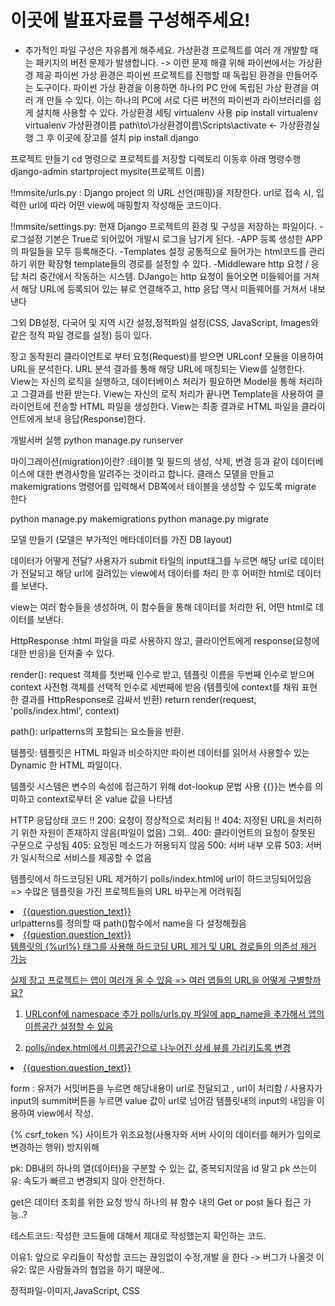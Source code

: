 # 이곳에 발표자료를 구성해주세요!

- 추가적인 파일 구성은 자유롭게 해주세요.
가상환경
프로젝트를 여러 개 개발할 때는 패키지의 버전 문제가 발생합니다.  -> 이런 문제 해결 위해 파이썬에서는 가상환경 제공
파이썬 가상 환경은 파이썬 프로젝트를 진행할 때 독립된 환경을 만들어주는 도구이다. 파이썬 가상 환경을 이용하면 하나의 PC 안에 독립된 가상 환경을 여러 개 만들 수 있다. 이는 하나의 PC에 서로 다른 버전의 파이썬과 라이브러리를 쉽게 설치해 사용할 수 있다.
가상환경 세팅 virtualenv 사용
pip install virtualenv
virtualenv 가상환경이름
path\to\가상환경이름\Scripts\activate <- 가상환경실행
그 후 이곳에 장고를 설치
pip install django

프로젝트 만들기
cd 명령으로 프로젝트를 저장할 디렉토리 이동후 아래 명령수행
django-admin startproject mysite(프로젝트 이름)

!!mmsite/urls.py : Django project 의 URL 선언(매핑)을 저장한다. url로 접속 시, 입력한 url에 따라 어떤 view에 매핑할지 작성해둔 코드이다.

!!mmsite/settings.py: 현재 Django 프로젝트의 환경 및 구성을 저장하는 파일이다.
-로그설정
  기본은 True로 되어있어 개발시 로그을 남기게 된다.
-APP 등록
 생성한 APP의 파일들을 모두 등록해준다.
-Templates 설정
 공통적으로 들어가는 html코드를 관리하기 위한 확장형 template들의 경로를 설정할 수 있다.
 -Middleware
  http 요청 / 응답 처리 중간에서 작동하는 시스템.
  DJango는 http 요청이 들어오면 미들웨어를 거쳐서 해당 URL에 등록되어 있는 뷰로 연결해주고, http 응답 역시 미들웨어를 거쳐서 내보낸다

그외 DB설정, 다국어 및 지역 시간 설정,정적파일 설정(CSS, JavaScript, Images와 같은 정적 파일 경로를 설정) 등이 있다.

장고 동작원리
클라이언트로 부터 요청(Request)를 받으면 URLconf 모듈을 이용하여 URL을 분석한다.
URL 분석 결과를 통해 해당 URL에 매칭되는 View를 실행한다.
View는 자신의 로직을 실행하고, 데이터베이스 처리가 필요하면 Model을 통해 처리하고 그결과를 반환 받는다.
View는 자신의 로직 처리가 끝나면 Template을 사용하여 클라이언트에 전송할 HTML 파일을 생성한다.
View는 최종 결과로 HTML 파일을 클라이언트에게 보내 응답(Response)한다.

개발서버 실행
python manage.py runserver

마이그레이션(migration)이란?
:테이블 및 필드의 생성, 삭제, 변경 등과 같이 데이터베이스에 대한 변경사항을 알려주는 것이라고 합니다.
클래스 모델을 만들고 makemigrations 명령어를 입력해서
DB쪽에서 테이블을 생성할 수 있도록  migrate 한다

python manage.py makemigrations
python manage.py migrate

모델 만들기 (모델은 부가적인 메타데이터를 가진 DB layout)

데이터가 어떻게 전달?
사용자가 submit 타일의 input태그를 누르면 해당 url로
데이터가 전달되고 해당 url에 걸려있는 view에서 데이터를 처리 한 후 어떠한 html로 데이터를 보낸다.

view는 여러 함수들을 생성하며, 이 함수들을 통해 데이터를 처리한 뒤, 어떤 html로 데이터를 보낸다.

HttpResponse :html 파일을 따로 사용하지 않고, 클라이언트에게 response(요청에 대한 반응)을 던져줄 수 있다.

render(): request 객체를 첫번째 인수로 받고, 템플릿 이름을 두번째 인수로 받으며 context 사전형 객체를 선택적 인수로 세번째에 받음
(템플릿에 context를 채워 표현한 결과를 HttpResponse로 감싸서 반환)
return render(request, 'polls/index.html', context)

path(): urlpatterns의 포함되는 요소들을 반환.

템플릿: 템플릿은 HTML 파일과 비슷하지만 파이썬 데이터를 읽어서 사용할수 있는 Dynamic 한 HTML 파일이다.

템플릿 시스템은 변수의 속성에 접근하기 위해 dot-lookup 문법 사용
{{}}는 변수를 의미하고 context로부터 온 value 값을 나타냄

HTTP 응답상태 코드
!! 200: 요청이 정상적으로 처리됨
!! 404: 지정된 URL을 처리하기 위한 자원이 존재하지 않음(파일이 없음)
그외..
400: 클라이언트의 요청이 잘못된 구문으로 구성됨
405: 요청된 메소드가 허용되지 않음
500: 서버 내부 오류
503: 서버가 일시적으로 서비스를 제공할 수 없음

템플릿에서 하드코딩된 URL 제거하기
polls/index.html에 url이 하드코딩되어있음
=> 수많은 템플릿을 가진 프로젝트들의 URL 바꾸는게 어려워짐

<li><a href="/polls/{{question.id}}/">{{question.question_text}}</a></li>
urlpatterns를 정의할 때 path()함수에서 name을 다 설정해줬음

<li><a href="{%url 'detail' question.id%}">{{question.question_text}}</li>
템플릿의 {%url%} 태그를 사용해 하드코딩 URL 제거 및 URL 경로들의 의존성 제거 가능

실제 장고 프로젝트는 앱이 여러개 올 수 있음
=> 여러 앱들의 URL을 어떻게 구별할까요?
1. URLconf에 namespace 추가
polls/urls.py 파일에 app_name을 추가해서 앱의 이름공간 설정할 수 있음

2. polls/index.html에서 이름공간으로 나누어진 상세 뷰를 가리키도록 변경
<li><a href="{%url 'polls:detail' question.id%}">{{question.question_text}}</a></li>

form : 유저가 서밋버튼을 누르면 해당내용이 url로 전달되고 , url이 처리함 / 사용자가 input의 summit버튼을 누르면 value 값이 url로 넘어감
템플릿내의 input의 내임을 이용하여 view에서 작성.

{% csrf_token %} 사이트가 위조요청(사용자와 서버 사이의 데이터를 해커가 임의로 변경하는 행위) 방지위해

pk: DB내의 하나의 열(데이터)을 구분할 수 있는 값, 중복되지않음 
id 말고 pk 쓰는이유: 속도가 빠르고 변경되지 않아 안전하다.

get은 데이터 조회를 위한 요청 방식 하나의 뷰 함수 내의 Get or post 둘다 접근 가능..?

테스트코드: 작성한 코드들에 대해서 제대로 작성했는지 확인하는 코드.

이유1: 앞으로 우리들이 작성할 코드는 끊임없이 수정,개발 을 한다 -> 버그가 나올것 
이유2: 많은 사람들과의 협업을 하기 때문에..

정적파일-이미지,JavaScript, CSS
